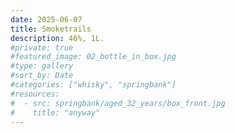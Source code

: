 ```yaml
---
date: 2025-06-07
title: Smoketrails
description: 46%, 1L.
#private: true
#featured_image: 02_bottle_in_box.jpg
#type: gallery
#sort_by: Date
#categories: ["whisky", "springbank"]
#resources:
#  - src: springbank/aged_32_years/box_front.jpg
#    title: "anyway"
---
```

